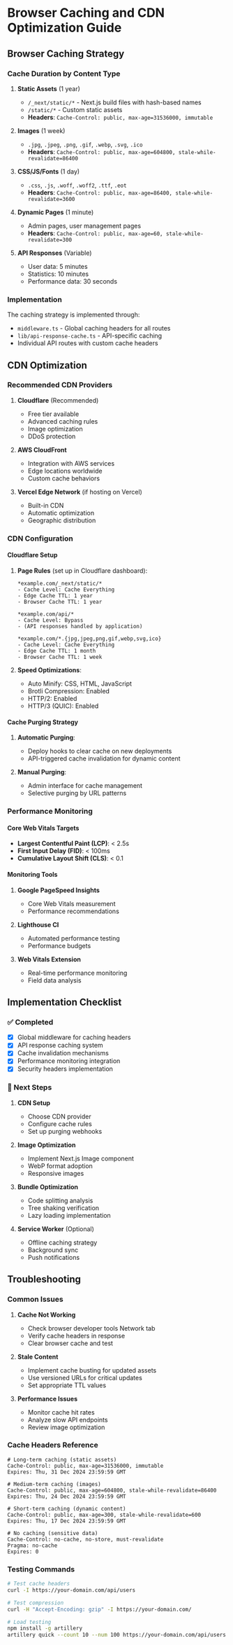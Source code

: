 # Browser Caching and CDN Optimization Guide

## Browser Caching Strategy

### Cache Duration by Content Type

1. **Static Assets** (1 year)
   - `/_next/static/*` - Next.js build files with hash-based names
   - `/static/*` - Custom static assets
   - **Headers**: `Cache-Control: public, max-age=31536000, immutable`

2. **Images** (1 week)
   - `.jpg`, `.jpeg`, `.png`, `.gif`, `.webp`, `.svg`, `.ico`
   - **Headers**: `Cache-Control: public, max-age=604800, stale-while-revalidate=86400`

3. **CSS/JS/Fonts** (1 day)
   - `.css`, `.js`, `.woff`, `.woff2`, `.ttf`, `.eot`
   - **Headers**: `Cache-Control: public, max-age=86400, stale-while-revalidate=3600`

4. **Dynamic Pages** (1 minute)
   - Admin pages, user management pages
   - **Headers**: `Cache-Control: public, max-age=60, stale-while-revalidate=300`

5. **API Responses** (Variable)
   - User data: 5 minutes
   - Statistics: 10 minutes
   - Performance data: 30 seconds

### Implementation

The caching strategy is implemented through:
- `middleware.ts` - Global caching headers for all routes
- `lib/api-response-cache.ts` - API-specific caching
- Individual API routes with custom cache headers

## CDN Optimization

### Recommended CDN Providers

1. **Cloudflare** (Recommended)
   - Free tier available
   - Advanced caching rules
   - Image optimization
   - DDoS protection

2. **AWS CloudFront**
   - Integration with AWS services
   - Edge locations worldwide
   - Custom cache behaviors

3. **Vercel Edge Network** (if hosting on Vercel)
   - Built-in CDN
   - Automatic optimization
   - Geographic distribution

### CDN Configuration

#### Cloudflare Setup

1. **Page Rules** (set up in Cloudflare dashboard):
   ```
   *example.com/_next/static/*
   - Cache Level: Cache Everything
   - Edge Cache TTL: 1 year
   - Browser Cache TTL: 1 year
   
   *example.com/api/*
   - Cache Level: Bypass
   - (API responses handled by application)
   
   *example.com/*.{jpg,jpeg,png,gif,webp,svg,ico}
   - Cache Level: Cache Everything
   - Edge Cache TTL: 1 month
   - Browser Cache TTL: 1 week
   ```

2. **Speed Optimizations**:
   - Auto Minify: CSS, HTML, JavaScript
   - Brotli Compression: Enabled
   - HTTP/2: Enabled
   - HTTP/3 (QUIC): Enabled

#### Cache Purging Strategy

1. **Automatic Purging**:
   - Deploy hooks to clear cache on new deployments
   - API-triggered cache invalidation for dynamic content

2. **Manual Purging**:
   - Admin interface for cache management
   - Selective purging by URL patterns

### Performance Monitoring

#### Core Web Vitals Targets

- **Largest Contentful Paint (LCP)**: < 2.5s
- **First Input Delay (FID)**: < 100ms
- **Cumulative Layout Shift (CLS)**: < 0.1

#### Monitoring Tools

1. **Google PageSpeed Insights**
   - Core Web Vitals measurement
   - Performance recommendations

2. **Lighthouse CI**
   - Automated performance testing
   - Performance budgets

3. **Web Vitals Extension**
   - Real-time performance monitoring
   - Field data analysis

## Implementation Checklist

### ✅ Completed

- [x] Global middleware for caching headers
- [x] API response caching system
- [x] Cache invalidation mechanisms
- [x] Performance monitoring integration
- [x] Security headers implementation

### 🔄 Next Steps

1. **CDN Setup**
   - Choose CDN provider
   - Configure cache rules
   - Set up purging webhooks

2. **Image Optimization**
   - Implement Next.js Image component
   - WebP format adoption
   - Responsive images

3. **Bundle Optimization**
   - Code splitting analysis
   - Tree shaking verification
   - Lazy loading implementation

4. **Service Worker** (Optional)
   - Offline caching strategy
   - Background sync
   - Push notifications

## Troubleshooting

### Common Issues

1. **Cache Not Working**
   - Check browser developer tools Network tab
   - Verify cache headers in response
   - Clear browser cache and test

2. **Stale Content**
   - Implement cache busting for updated assets
   - Use versioned URLs for critical updates
   - Set appropriate TTL values

3. **Performance Issues**
   - Monitor cache hit rates
   - Analyze slow API endpoints
   - Review image optimization

### Cache Headers Reference

```http
# Long-term caching (static assets)
Cache-Control: public, max-age=31536000, immutable
Expires: Thu, 31 Dec 2024 23:59:59 GMT

# Medium-term caching (images)
Cache-Control: public, max-age=604800, stale-while-revalidate=86400
Expires: Thu, 24 Dec 2024 23:59:59 GMT

# Short-term caching (dynamic content)
Cache-Control: public, max-age=300, stale-while-revalidate=600
Expires: Thu, 17 Dec 2024 23:59:59 GMT

# No caching (sensitive data)
Cache-Control: no-cache, no-store, must-revalidate
Pragma: no-cache
Expires: 0
```

### Testing Commands

```bash
# Test cache headers
curl -I https://your-domain.com/api/users

# Test compression
curl -H "Accept-Encoding: gzip" -I https://your-domain.com/

# Load testing
npm install -g artillery
artillery quick --count 10 --num 100 https://your-domain.com/api/users
```